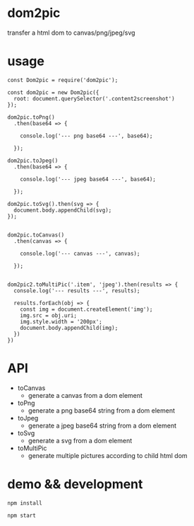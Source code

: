 # dom2pic
transfer a html dom to canvas/png/jpeg/svg

# usage

```
const Dom2pic = require('dom2pic');

const dom2pic = new Dom2pic({
  root: document.querySelector('.content2screenshot')
});

dom2pic.toPng()
  .then(base64 => {

    console.log('--- png base64 ---', base64);

  });

dom2pic.toJpeg()
  .then(base64 => {

    console.log('--- jpeg base64 ---', base64);

  });

dom2pic.toSvg().then(svg => {
  document.body.appendChild(svg);
});


dom2pic.toCanvas()
  .then(canvas => {

    console.log('--- canvas ---', canvas);

  });


dom2pic2.toMultiPic('.item', 'jpeg').then(results => {
  console.log('--- results ---', results);

  results.forEach(obj => {
    const img = document.createElement('img');
    img.src = obj.uri;
    img.style.width = '200px';
    document.body.appendChild(img);
  })
})

```

# API

* toCanvas
  * generate a canvas from a dom element
* toPng
  * generate a png base64 string from a dom element
* toJpeg
  * generate a jpeg base64 string from a dom element
* toSvg
  * generate a svg from a dom element
* toMultiPic
  * generate multiple pictures according to child html dom


# demo && development
```
npm install

npm start
```